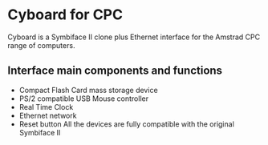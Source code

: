 # Cyboard for CPC
Cyboard is a Symbiface II clone plus Ethernet interface for the Amstrad CPC range of computers.
## Interface main components and functions
- Compact Flash Card mass storage device
- PS/2 compatible USB Mouse controller
- Real Time Clock
- Ethernet network
- Reset button
All the devices are fully compatible with the original Symbiface II
